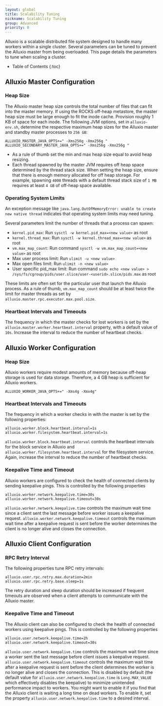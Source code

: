 ```yaml
---
layout: global
title: Scalability Tuning
nickname: Scalability Tuning
group: Advanced
priority: 0
---
```


Alluxio is a scalable distributed file system designed to handle many workers within a single cluster.
Several parameters can be tuned to prevent the Alluxio master from being overloaded.
This page details the parameters to tune when scaling a cluster.

* Table of Contents
{:toc}

## Alluxio Master Configuration

### Heap Size

The Alluxio master heap size controls the total number of files that can fit into the master memory.
If using the ROCKS off-heap metastore, the master heap size must be large enough to fit the inode cache.
Provision roughly 1 KB of space for each inode.
The following JVM options, set in `alluxio-env.sh`, determine the respective maximum heap sizes for the
Alluxio master and standby master processes to `256 GB`:

```properties
ALLUXIO_MASTER_JAVA_OPTS+=" -Xms256g -Xmx256g "
ALLUXIO_SECONDARY_MASTER_JAVA_OPTS+=" -Xms256g -Xmx256g "
```

* As a rule of thumb set the min and max heap size equal to avoid heap resizing.
* Each thread spawned by the master JVM requires off heap space determined by the thread stack size.
When setting the heap size, ensure that there is enough memory allocated for off heap storage.
For example, spawning `4000` threads with a default thread stack size of `1 MB` requires at least
`4 GB` of off-heap space available.

### Operating System Limits

An exception message like `java.lang.OutOfMemoryError: unable to create new native thread`
indicates that operating system limits may need tuning.

Several parameters limit the number of threads that a process can spawn:
- `kernel.pid_max`: Run `sysctl -w kernel.pid_max=<new value>` as root
- `kernel.thread_max`: Run `sysctl -w kernel.thread_max=<new value>` as root
- `vm.max_map_count`: Run command `sysctl -w vm.max_map_count=<new value>` as root
- Max user process limit: Run `ulimit -u <new value>`
- Max open files limit: Run `ulimit -n <new value>`
- User specific pid_max limit: Run command `sudo echo <new value> > /sys/fs/cgroup/pids/user.slice/user-<userid>.slice/pids.max` as root

These limits are often set for the particular user that launch the Alluxio process.
As a rule of thumb, `vm.max_map_count` should be at least twice the limit for master threads
as set by `alluxio.master.rpc.executor.max.pool.size`.

### Heartbeat Intervals and Timeouts

The frequency in which the master checks for lost workers is set by the
`alluxio.master.worker.heartbeat.interval` property, with a default value of `10s`.
Increase the interval to reduce the number of heartbeat checks.

## Alluxio Worker Configuration

### Heap Size

Alluxio workers require modest amounts of memory because off-heap storage is used for data storage.
Therefore, a 4 GB heap is sufficient for Alluxio workers.

```properties
ALLUXIO_WORKER_JAVA_OPTS+=" -Xms4g -Xmx4g"
```

### Heartbeat Intervals and Timeouts

The frequency in which a worker checks in with the master is set by the following properties:
```properties
alluxio.worker.block.heartbeat.interval=1s
alluxio.worker.filesystem.heartbeat.interval=1s
```
`alluxio.worker.block.heartbeat.interval` controls the heartbeat intervals for the block service in Alluxio and
`alluxio.worker.filesystem.heartbeat.interval` for the filesystem service.
Again, increase the interval to reduce the number of heartbeat checks.

### Keepalive Time and Timeout

Alluxio workers are configured to check the health of connected clients by sending keepalive pings.
This is controlled by the following properties
```properties
alluxio.worker.network.keepalive.time=30s
alluxio.worker.network.keepalive.timeout=30s
```
`alluxio.worker.network.keepalive.time` controls the maximum wait time since a client sent the last message before
worker issues a keepalive request. `alluxio.worker.network.keepalive.timeout` controls the maximum wait time after a
keepalive request is sent before the worker determines the client is no longer alive and closes the connection.

## Alluxio Client Configuration

### RPC Retry Interval

The following properties tune RPC retry intervals:

```properties
alluxio.user.rpc.retry.max.duration=2min
alluxio.user.rpc.retry.base.sleep=1s
```

The retry duration and sleep duration should be increased if frequent timeouts are observed
when a client attempts to communicate with the Alluxio master.

### Keepalive Time and Timeout

The Alluxio client can also be configured to check the health of connected workers using keepalive pings.
This is controlled by the following properties
```properties
alluxio.user.network.keepalive.time=2h
alluxio.user.network.keepalive.timeout=30s
```
`alluxio.user.network.keepalive.time` controls the maximum wait time since a worker sent the last message before client
issues a keepalive request. `alluxio.user.network.keepalive.timeout` controls the maximum wait time after a keepalive
request is sent before the client determines the worker is no longer alive and closes the connection. This
is disabled by default (the default value for `alluxio.user.network.keepalive.time` is `Long.MAX_VALUE` which
effectively disables the keepalive) to minimize unintended performance impact to workers. You might want to enable it if
you find that the Alluxio client is waiting a long time on dead workers. To enable it, set the property
`alluxio.user.network.keepalive.time` to a desired interval.
